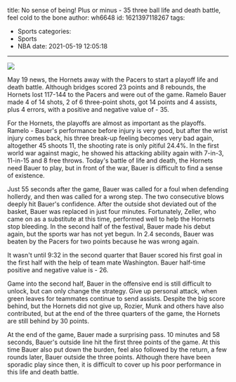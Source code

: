 title: No sense of being! Plus or minus - 35 three ball life and death battle, feel cold to the bone
author: wh6648
id: 1621397118267
tags: 
- Sports
categories: 
- Sports
- NBA
date: 2021-05-19 12:05:18
---
![](https://p1.itc.cn/q_70/images01/20210519/10169b90bfe74568a9efa89b0d92f611.jpeg)


May 19 news, the Hornets away with the Pacers to start a playoff life and death battle. Although bridges scored 23 points and 8 rebounds, the Hornets lost 117-144 to the Pacers and were out of the game. Ramelo Bauer made 4 of 14 shots, 2 of 6 three-point shots, got 14 points and 4 assists, plus 4 errors, with a positive and negative value of - 35.

For the Hornets, the playoffs are almost as important as the playoffs. Ramelo - Bauer's performance before injury is very good, but after the wrist injury comes back, his three break-up feeling becomes very bad again, altogether 45 shoots 11, the shooting rate is only pitiful 24.4%. In the first world war against magic, he showed his attacking ability again with 7-in-3, 11-in-15 and 8 free throws. Today's battle of life and death, the Hornets need Bauer to play, but in front of the war, Bauer is difficult to find a sense of existence.

Just 55 seconds after the game, Bauer was called for a foul when defending hollerdy, and then was called for a wrong step. The two consecutive blows deeply hit Bauer's confidence. After the outside shot deviated out of the basket, Bauer was replaced in just four minutes. Fortunately, Zeller, who came on as a substitute at this time, performed well to help the Hornets stop bleeding. In the second half of the festival, Bauer made his debut again, but the sports war has not yet begun. In 2.4 seconds, Bauer was beaten by the Pacers for two points because he was wrong again.

It wasn't until 9:32 in the second quarter that Bauer scored his first goal in the first half with the help of team mate Washington. Bauer half-time positive and negative value is - 26.

Game into the second half, Bauer in the offensive end is still difficult to unlock, but can only change the strategy. Give up personal attack, when green leaves for teammates continue to send assists. Despite the big score behind, but the Hornets did not give up, Rozier, Munk and others have also contributed, but at the end of the three quarters of the game, the Hornets are still behind by 30 points.

At the end of the game, Bauer made a surprising pass. 10 minutes and 58 seconds, Bauer's outside line hit the first three points of the game. At this time Bauer also put down the burden, feel also followed by the return, a few rounds later, Bauer outside the three points. Although there have been sporadic play since then, it is difficult to cover up his poor performance in this life and death battle.

